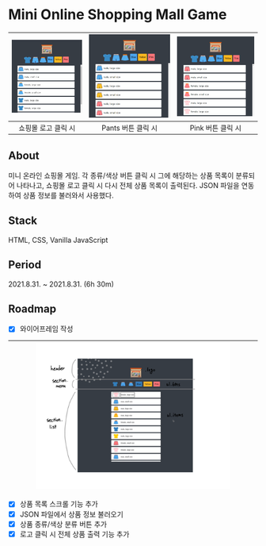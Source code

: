 # Mini Online Shopping Mall Game
|<img src="assets/images/index.png" alt="index" />|<img src="assets/images/click-pants.png" alt="click pants" />|<img src="assets/images/click-pink.png" alt="click pink" />|
|:-:|:-:|:-:|
|쇼핑몰 로고 클릭 시|Pants 버튼 클릭 시|Pink 버튼 클릭 시|

## About
미니 온라인 쇼핑몰 게임. 각 종류/색상 버튼 클릭 시 그에 해당하는 상품 목록이 분류되어 나타나고, 쇼핑몰 로고 클릭 시 다시 전체 상품 목록이 출력된다. JSON 파일을 연동하여 상품 정보를 불러와서 사용했다.

## Stack
HTML, CSS, Vanilla JavaScript

## Period
2021.8.31. ~ 2021.8.31. (6h 30m)

## Roadmap
- [X] 와이어프레임 작성

|<img src="assets/images/wireframing.png" width="80%" height="80%" alt="wireframing" />|
|:-:|

- [X] 상품 목록 스크롤 기능 추가
- [X] JSON 파일에서 상품 정보 불러오기
- [X] 상품 종류/색상 분류 버튼 추가
- [X] 로고 클릭 시 전체 상품 출력 기능 추가
